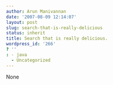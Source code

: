 ```yaml
---
author: Arun Manivannan
date: '2007-08-09 12:14:07'
layout: post
slug: search-that-is-really-delicious
status: inherit
title: Search that is really delicious.
wordpress_id: '266'
? ''
: - java
  - Uncategorized
---
```


None

